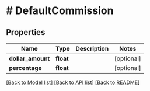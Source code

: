 # # DefaultCommission

## Properties

Name | Type | Description | Notes
------------ | ------------- | ------------- | -------------
**dollar_amount** | **float** |  | [optional]
**percentage** | **float** |  | [optional]

[[Back to Model list]](../../README.md#models) [[Back to API list]](../../README.md#endpoints) [[Back to README]](../../README.md)
